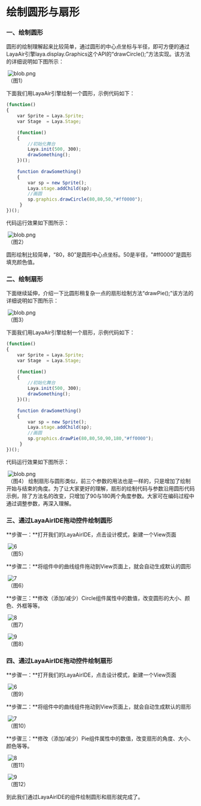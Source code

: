 # 绘制圆形与扇形



### 一、绘制圆形

圆形的绘制理解起来比较简单，通过圆形的中心点坐标与半径，即可方便的通过LayaAir引擎laya.display.Graphics这个API的“drawCircle();”方法实现。该方法的详细说明如下图所示：

​	![blob.png](img/1.png)<br/>
​	（图1）

下面我们用LayaAir引擎绘制一个圆形，示例代码如下：

```javascript
(function()
{
    var Sprite = Laya.Sprite;
    var Stage  = Laya.Stage;
  
    (function()
    {
        //初始化舞台
        Laya.init(500, 300);
        drawSomething();
    })();
  
    function drawSomething()
    {
        var sp = new Sprite();
        Laya.stage.addChild(sp);
        //画圆
        sp.graphics.drawCircle(80,80,50,"#ff0000");
     }
})();
```

代码运行效果如下图所示：

​	![blob.png](img/2.png)<br/>
​	（图2）

​        圆形绘制比较简单，“80，80”是圆形中心点坐标。50是半径，"#ff0000"是圆形填充颜色值。



### 二、绘制扇形

​        下面继续延伸，介绍一下比圆形稍复杂一点的扇形绘制方法“drawPie();”该方法的详细说明如下图所示：

​	![blob.png](img/3.png)<br/>
​	（图3）

下面我们用LayaAir引擎绘制一个扇形，示例代码如下：

```javascript
(function()
{
    var Sprite = Laya.Sprite;
    var Stage  = Laya.Stage;
  
    (function()
    {
        //初始化舞台
        Laya.init(500, 300);
        drawSomething();
    })();
  
    function drawSomething()
    {
        var sp = new Sprite();
        Laya.stage.addChild(sp);
        //画圆
        sp.graphics.drawPie(80,80,50,90,180,"#ff0000");
     }
})();
```

代码运行效果如下图所示：

​	![blob.png](img/4.png)<br/>
​	（图4）
绘制扇形与圆形类似，前三个参数的用法也是一样的，只是增加了绘制开始与结束的角度。为了让大家更好的理解，扇形的绘制代码与参数沿用圆形代码示例，除了方法名的改变，只增加了90与180两个角度参数。大家可在编码过程中通过调整参数，再深入理解。



### 三、通过LayaAirIDE拖动控件绘制圆形

**步骤一：**打开我们的LayaAirIDE，点击设计模式，新建一个View页面

​	![6](img/5.png)<br/>
​   	（图5）  

**步骤二：**将组件中的曲线组件拖动到View页面上，就会自动生成默认的圆形

​	![7](img/6.png)<br/>
​   	（图6）  

**步骤三：**修改（添加/减少）Circle组件属性中的数值，改变圆形的大小、颜色、外框等等。

​   	![8](img/7.png)<br/>
​   	（图7）  

​   	![9](img/8.png)<br/>
​   	（图8）  



### 四、通过LayaAirIDE拖动控件绘制扇形

**步骤一：**打开我们的LayaAirIDE，点击设计模式，新建一个View页面

​	![6](img/5.png)<br/>
​   	（图9）  

**步骤二：**将组件中的曲线组件拖动到View页面上，就会自动生成默认的扇形

​	![7](img/9.png)<br/>
​   	（图10）  

**步骤三：**修改（添加/减少）Pie组件属性中的数值，改变扇形的角度、大小、颜色等等。

​   	![8](img/10.png)<br/>
​   	（图11）  

​   	![9](img/11.png)<br/>
​   	（图12）  

到此我们通过LayaAirIDE的组件绘制圆形和扇形就完成了。